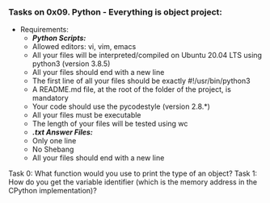 ### Tasks on 0x09. Python - Everything is object project:
- Requirements:
	* ***Python Scripts:***
	- Allowed editors: vi, vim, emacs
	- All your files will be interpreted/compiled on Ubuntu 20.04 LTS using python3 (version 3.8.5)
	- All your files should end with a new line
	- The first line of all your files should be exactly #!/usr/bin/python3
	- A README.md file, at the root of the folder of the project, is mandatory
	- Your code should use the pycodestyle (version 2.8.\*)
	- All your files must be executable
	- The length of your files will be tested using wc
	* ***.txt Answer Files:***
	- Only one line
	- No Shebang
	- All your files should end with a new line

Task 0: What function would you use to print the type of an object?
Task 1: How do you get the variable identifier (which is the memory address in the CPython implementation)?
